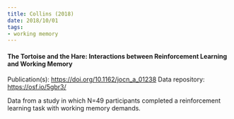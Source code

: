 ```yaml
---
title: Collins (2018)
date: 2018/10/01
tags:
- working memory
---
```


#### The Tortoise and the Hare: Interactions between Reinforcement Learning and Working Memory

Publication(s): https://doi.org/10.1162/jocn_a_01238
Data repository: https://osf.io/5gbr3/

Data from a study in which N=49 participants completed a reinforcement learning task with working memory demands.
